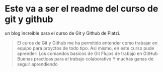 # Este va a ser el readme del curso de git y github
un blog increible para el curso de Git y Github de Platzi. 
> El curos de Git y Github me ha permitido entender como trabajar en equipo para proyctos de todo tipo. 
>Asi mismo, en este curso pude aprender: 
>Los comandos basicos de Git
>Flujos de trabajo en GitHub
>Buenas practicas para el trabajo colaborativo
>Y muchas ganas de seguir aprendiendo